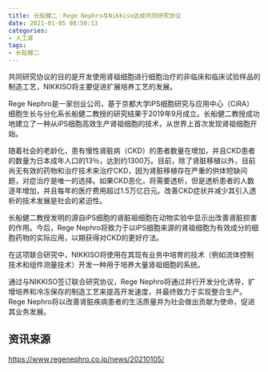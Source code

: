 ```yaml
---
title: 长船健二：Rege Nephro与Nikkiso达成共同研究协议
date: 2021-01-05 08:50:13
categories:
- 人工肾
tags:
- 长船健二
---
```


共同研究协议的目的是开发使用肾祖细胞进行细胞治疗的非临床和临床试验样品的制造工艺，NIKKISO将主要促进扩展培养工艺的发展。

<!-- more -->

Rege Nephro是一家创业公司，基于京都大学iPS细胞研究与应用中心（CiRA）细胞生长与分化系长船健二教授的研究结果于2019年9月成立。长船健二教授成功地建立了一种从iPS细胞高效生产肾祖细胞的技术，从世界上首次发现肾祖细胞开始。

随着社会的老龄化，患有慢性肾脏病（CKD）的患者数量在增加，并且CKD患者的数量为日本成年人口的13％，达到约1300万。目前，除了肾脏移植以外，目前尚无有效的药物和治疗技术来治疗CKD，因为肾脏移植存在严重的供体短缺问题，对症治疗是唯一的选择。如果CKD恶化，将需要透析，但是透析患者的人数逐年增加，并且每年的医疗费用超过1.5万亿日元。改善CKD症状并减少其引入透析的技术发展是社会的紧迫性。

长船健二教授发明的源自iPS细胞的肾脏祖细胞在动物实验中显示出改善肾脏损害的作用。今后，Rege Nephro将致力于以iPS细胞来源的肾祖细胞为有效成分的细胞药物的实际应用，以期获得对CKD的更好疗法。

在这项联合研究中，NIKKISO将使用在其现有业务中培育的技术（例如流体控制技术和组件测量技术）开发一种用于培养大量肾祖细胞的系统。

通过与NIKKISO签订联合研究协议，Rege Nephro将通过并行开发分化诱导，扩增培养和冷冻保存的制造工艺来提高开发速度，并最终致力于实现整合生产。Rege Nephro将以改善肾脏疾病患者的生活质量并为社会做出贡献为使命，促进其业务发展。

## 资讯来源

https://www.regenephro.co.jp/news/20210105/
